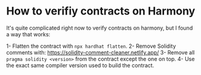 # How to verifiy contracts on Harmony

It's quite complicated right now to verify contracts on harmony, but I found a way that works:

1- Flatten the contract with `npx hardhat flatten`.
2- Remove Solidity comments with: https://solidity-comment-cleaner.netlify.app/ 
3- Remove all `pragma solidity <version>` from the contract except the one on top.
4- Use the exact same compiler version used to build the contract.